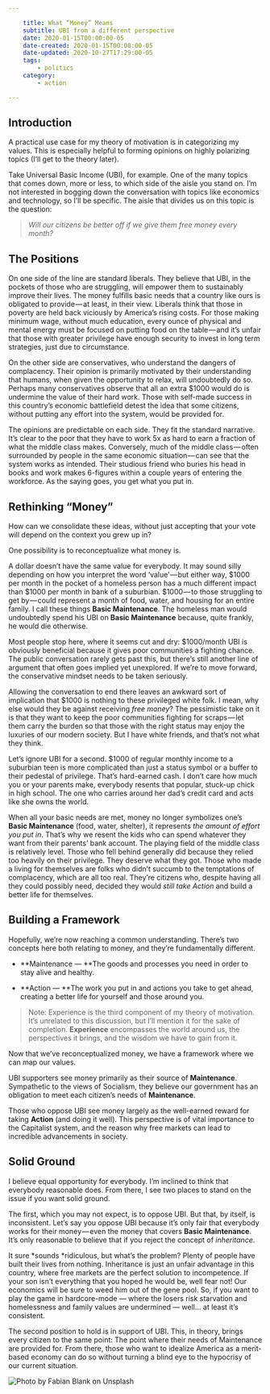 ```yaml
---

    title: What “Money” Means
    subtitle: UBI from a different perspective
    date: 2020-01-15T00:00:00-05
    date-created: 2020-01-15T00:00:00-05
    date-updated: 2020-10-27T17:29:00-05
    tags:
        - politics
    category:
        - action

---
```


## Introduction

A practical use case for my theory of motivation is in categorizing my values. This is especially helpful to forming opinions on highly polarizing topics (I’ll get to the theory later).

Take Universal Basic Income (UBI), for example. One of the many topics that comes down, more or less, to which side of the aisle you stand on. I’m not interested in bogging down the conversation with topics like economics and technology, so I’ll be specific. The aisle that divides us on this topic is the question:

> _Will our citizens be better off if we give them free money every month?_

## The Positions

On one side of the line are standard liberals. They believe that UBI, in the pockets of those who are struggling, will empower them to sustainably improve their lives. The money fulfills basic needs that a country like ours is obligated to provide — at least, in their view. Liberals think that those in poverty are held back viciously by America’s rising costs. For those making minimum wage, without much education, every ounce of physical and mental energy must be focused on putting food on the table — and it’s unfair that those with greater privilege have enough security to invest in long term strategies, just due to circumstance.

On the other side are conservatives, who understand the dangers of complacency. Their opinion is primarily motivated by their understanding that humans, when given the opportunity to relax, will undoubtedly do so. Perhaps many conservatives observe that all an extra $1000 would do is undermine the value of their hard work. Those with self-made success in this country’s economic battlefield detest the idea that some citizens, without putting any effort into the system, would be provided for.

The opinions are predictable on each side. They fit the standard narrative. It’s clear to the poor that they have to work 5x as hard to earn a fraction of what the middle class makes. Conversely, much of the middle class — often surrounded by people in the same economic situation — can see that the system works as intended. Their studious friend who buries his head in books and work makes 6-figures within a couple years of entering the workforce. As the saying goes, you get what you put in.

## Rethinking “Money”

How can we consolidate these ideas, without just accepting that your vote will depend on the context you grew up in?

One possibility is to reconceptualize what money is.

A dollar doesn’t have the same value for everybody. It may sound silly depending on how you interpret the word ‘value’ — but either way, $1000 per month in the pocket of a homeless person has a much different impact than $1000 per month in bank of a suburbian. $1000 — to those struggling to get by — could represent a month of food, water, and housing for an entire family. I call these things **Basic Maintenance**. The homeless man would undoubtedly spend his UBI on **Basic Maintenance** because, quite frankly, he would die otherwise.

Most people stop here, where it seems cut and dry: $1000/month UBI is obviously beneficial because it gives poor communities a fighting chance. The public conversation rarely gets past this, but there’s still another line of argument that often goes implied yet unexplored. If we’re to move forward, the conservative mindset needs to be taken seriously.

Allowing the conversation to end there leaves an awkward sort of implication that $1000 is nothing to these privileged white folk. I mean, why else would they be against receiving _free money_? The pessimistic take on it is that they want to keep the poor communities fighting for scraps — let them carry the burden so that those with the right status may enjoy the luxuries of our modern society. But I have white friends, and that’s not what they think.

Let’s ignore UBI for a second. $1000 of regular monthly income to a suburbian teen is more complicated than just a status symbol or a buffer to their pedestal of privilege. That’s hard-earned cash. I don’t care how much you or your parents make, everybody resents that popular, stuck-up chick in high school. The one who carries around her dad’s credit card and acts like she owns the world.

When all your basic needs are met, money no longer symbolizes one’s **Basic Maintenance** (food, water, shelter), it represents _the amount of effort you put in_. That’s why we resent the kids who can spend whatever they want from their parents’ bank account. The playing field of the middle class is relatively level. Those who fell behind generally did because they relied too heavily on their privilege. They deserve what they got. Those who made a living for themselves are folks who didn’t succumb to the temptations of complacency, which are all too real. They’re citizens who, despite having all they could possibly need, decided they would _still take Action_ and build a better life for themselves.

## Building a Framework

Hopefully, we’re now reaching a common understanding. There’s two concepts here both relating to money, and they’re fundamentally different.

- **Maintenance — **The goods and processes you need in order to stay alive and healthy.

- **Action — **The work you put in and actions you take to get ahead, creating a better life for yourself and those around you.

> Note: Experience is the third component of my theory of motivation. It’s unrelated to this discussion, but I’ll mention it for the sake of completion. **Experience** encompasses the world around us, the perspectives it brings, and the wisdom we have to gain from it.

Now that we’ve reconceptualized money, we have a framework where we can map our values.

UBI supporters see money primarily as their source of **Maintenance**. Sympathetic to the views of Socialism, they believe our government has an obligation to meet each citizen’s needs of **Maintenance**.

Those who oppose UBI see money largely as the well-earned reward for taking **Action** (and doing it well). This perspective is of vital importance to the Capitalist system, and the reason why free markets can lead to incredible advancements in society.

## Solid Ground

I believe equal opportunity for everybody. I’m inclined to think that everybody reasonable does. From there, I see two places to stand on the issue if you want solid ground.

The first, which you may not expect, is to oppose UBI. But that, by itself, is inconsistent. Let’s say you oppose UBI because it’s only fair that everybody works for their money — even the money that covers **Basic Maintenance**. It’s only reasonable to believe that if you reject the concept of _inheritance_.

It sure *sounds *ridiculous, but what’s the problem? Plenty of people have built their lives from nothing. Inheritance is just an unfair advantage in this country, where free markets are the perfect solution to incompetence. If your son isn’t everything that you hoped he would be, well fear not! Our economics will be sure to weed him out of the gene pool. So, if you want to play the game in hardcore-mode — where the losers risk starvation and homelessness and family values are undermined — well… at least it’s consistent.

The second position to hold is in support of UBI. This, in theory, brings every citizen to the same point: The point where their needs of Maintenance are provided for. From there, those who want to idealize America as a merit-based economy can do so without turning a blind eye to the hypocrisy of our current situation.

![Photo by [Fabian Blank](https://unsplash.com/@blankerwahnsinn?utm_source=medium&utm_medium=referral) on [Unsplash](https://unsplash.com?utm_source=medium&utm_medium=referral)](https://cdn-images-1.medium.com/max/10368/0*BqURPm4WieKbJt80)